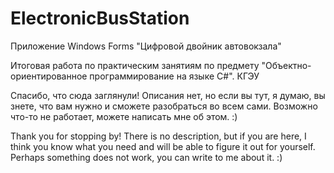 # ElectronicBusStation
Приложение  Windows Forms "Цифровой двойник автовокзала"

Итоговая работа по практическим занятиям по предмету "Объектно-ориентированное программирование на языке C#". КГЭУ

Спасибо, что сюда заглянули!
Описания нет, но если вы тут, я думаю, вы знете, что вам нужно и сможете разобраться во всем сами.
Возможно что-то не работает, можете написать мне об этом. :)

Thank you for stopping by!
There is no description, but if you are here, I think you know what you need and will be able to figure it out for yourself.
Perhaps something does not work, you can write to me about it. :)
